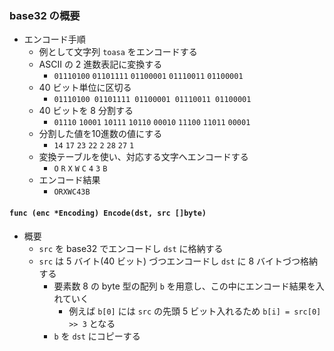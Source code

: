 ### base32 の概要

- エンコード手順
    - 例として文字列 `toasa` をエンコードする
    - ASCII の 2 進数表記に変換する
        - `01110100` `01101111` `01100001` `01110011` `01100001`
    - 40 ビット単位に区切る
        - `01110100 01101111 01100001 01110011 01100001`
    - 40 ビットを 8 分割する
        - `01110` `10001` `10111` `10110` `00010` `11100` `11011` `00001`
    - 分割した値を10進数の値にする
        - `14` `17` `23` `22` `2` `28` `27` `1`
    - 変換テーブルを使い、対応する文字へエンコードする
        - `O` `R` `X` `W` `C` `4` `3` `B`
    - エンコード結果
        - `ORXWC43B`

#### `func (enc *Encoding) Encode(dst, src []byte)`

- 概要
    - `src` を base32 でエンコードし `dst` に格納する
    - `src` は 5 バイト(40 ビット) づつエンコードし `dst` に 8 バイトづつ格納する
        - 要素数 8 の byte 型の配列 `b` を用意し、この中にエンコード結果を入れていく
            - 例えば `b[0]` には `src` の先頭 5 ビット入れるため `b[i] = src[0] >> 3` となる
        - `b` を `dst` にコピーする
